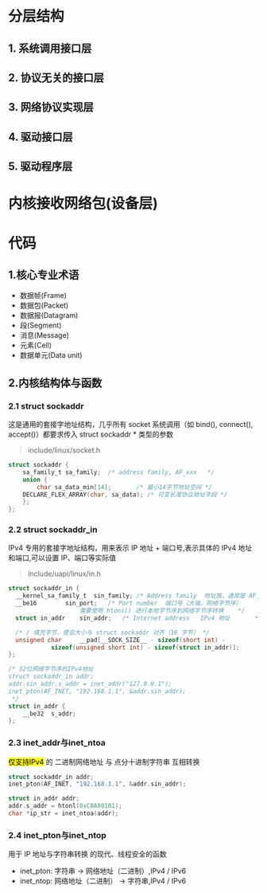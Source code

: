 # 分层结构 
## 1. 系统调用接口层
## 2. 协议无关的接口层
## 3. 网络协议实现层
## 4. 驱动接口层
## 5. 驱动程序层

# 内核接收网络包(设备层)



# 代码
## 1.核心专业术语
- 数据帧(Frame)
- 数据包(Packet)
- 数据报(Datagram)
- 段(Segment)
- 消息(Message)
- 元素(Cell)
- 数据单元(Data unit)
## 2.内核结构体与函数
### 2.1 struct sockaddr
这是通用的套接字地址结构，几乎所有 socket 系统调用（如 bind(), connect(), accept()）都要求传入 struct sockaddr * 类型的参数<br>
> include/linux/socket.h
```c
struct sockaddr {
    sa_family_t	sa_family;	/* address family, AF_xxx	*/
    union {
    	char sa_data_min[14];		/* 最小14字节地址空间 */
	DECLARE_FLEX_ARRAY(char, sa_data); /* 可变长度协议地址字段 */
    };
};
```
### 2.2 struct sockaddr_in
IPv4 专用的套接字地址结构，用来表示 IP 地址 + 端口号,表示具体的 IPv4 地址和端口,可以设置 IP、端口等实际值<br>
> include/uapi/linux/in.h
```c
struct sockaddr_in {
  __kernel_sa_family_t	sin_family;	/* Address family  地址族，通常是 AF_INET	*/
  __be16		sin_port;	/* Port number	端口号（大端，网络字节序）
					需要使用 htons() 进行本地字节序到网络字节序转换	*/
  struct in_addr	sin_addr;	/* Internet address   IPv4 地址		*/

  /* / 填充字节，使总大小与 struct sockaddr 对齐（16 字节） */
  unsigned char		__pad[__SOCK_SIZE__ - sizeof(short int) -
			sizeof(unsigned short int) - sizeof(struct in_addr)];
};

/* 32位网络字节序的IPv4地址
struct sockaddr_in addr;
addr.sin_addr.s_addr = inet_addr("127.0.0.1");
inet_pton(AF_INET, "192.168.1.1", &addr.sin_addr);
 */
struct in_addr {
    __be32	s_addr;
};
```
### 2.3 inet_addr与inet_ntoa
<mark>仅支持IPv4</mark> 的 二进制网络地址 与 点分十进制字符串 互相转换
```c
struct sockaddr_in addr;
inet_pton(AF_INET, "192.168.1.1", &addr.sin_addr);

struct in_addr addr;
addr.s_addr = htonl(0xC0A80101);
char *ip_str = inet_ntoa(addr);
```
### 2.4 inet_pton与inet_ntop
用于 IP 地址与字符串转换 的现代、线程安全的函数
- inet_pton: 字符串 → 网络地址（二进制）,IPv4 / IPv6
- inet_ntop: 网络地址（二进制） → 字符串,IPv4 / IPv6
